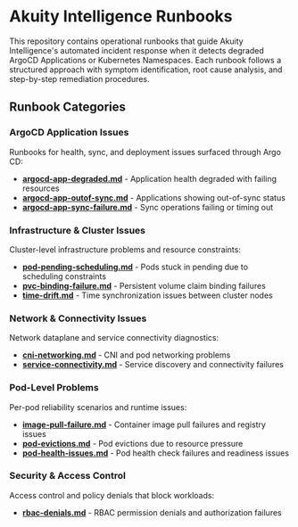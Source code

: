 # Akuity Intelligence Runbooks

This repository contains operational runbooks that guide Akuity Intelligence's automated incident response when it detects degraded ArgoCD Applications or Kubernetes Namespaces. Each runbook follows a structured approach with symptom identification, root cause analysis, and step-by-step remediation procedures.

## Runbook Categories

### ArgoCD Application Issues
Runbooks for health, sync, and deployment issues surfaced through Argo CD:
- **[argocd-app-degraded.md](./argocd/argocd-app-degraded.md)** - Application health degraded with failing resources
- **[argocd-app-outof-sync.md](./argocd/argocd-app-outof-sync.md)** - Applications showing out-of-sync status
- **[argocd-app-sync-failure.md](./argocd/argocd-app-sync-failure.md)** - Sync operations failing or timing out

### Infrastructure & Cluster Issues  
Cluster-level infrastructure problems and resource constraints:
- **[pod-pending-scheduling.md](./infra/pod-pending-scheduling.md)** - Pods stuck in pending due to scheduling constraints
- **[pvc-binding-failure.md](./infra/pvc-binding-failure.md)** - Persistent volume claim binding failures
- **[time-drift.md](./infra/time-drift.md)** - Time synchronization issues between cluster nodes

### Network & Connectivity Issues
Network dataplane and service connectivity diagnostics:
- **[cni-networking.md](./networking/cni-networking.md)** - CNI and pod networking problems
- **[service-connectivity.md](./networking/service-connectivity.md)** - Service discovery and connectivity failures

### Pod-Level Problems
Per-pod reliability scenarios and runtime issues:
- **[image-pull-failure.md](./pod-issues/image-pull-failure.md)** - Container image pull failures and registry issues
- **[pod-evictions.md](./pod-issues/pod-evictions.md)** - Pod evictions due to resource pressure
- **[pod-health-issues.md](./pod-issues/pod-health-issues.md)** - Pod health check failures and readiness issues

### Security & Access Control
Access control and policy denials that block workloads:
- **[rbac-denials.md](./security/rbac-denials.md)** - RBAC permission denials and authorization failures
